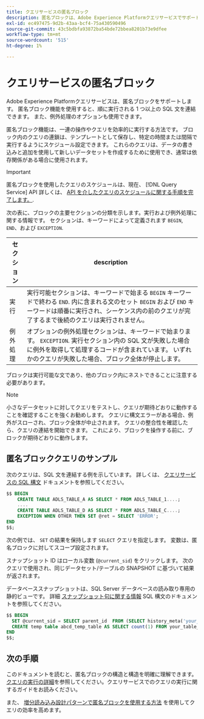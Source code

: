 ```yaml
---
title: クエリサービスの匿名ブロック
description: 匿名ブロックは、Adobe Experience Platformクエリサービスでサポートされる SQL 構文で、一連のクエリを効率的に実行できます
exl-id: ec497475-9d2b-43aa-bcf4-75a430590496
source-git-commit: 43c5bdbfa93872ba54bde72bbea8201b73e9dfee
workflow-type: tm+mt
source-wordcount: '515'
ht-degree: 1%

---
```


# クエリサービスの匿名ブロック

Adobe Experience Platformクエリサービスは、匿名ブロックをサポートします。 匿名ブロック機能を使用すると、順に実行される 1 つ以上の SQL 文を連結できます。 また、例外処理のオプションも使用できます。

匿名ブロック機能は、一連の操作やクエリを効率的に実行する方法です。 ブロック内のクエリの連鎖は、テンプレートとして保存し、特定の時間または間隔で実行するようにスケジュール設定できます。 これらのクエリは、データの書き込みと追加を使用して新しいデータセットを作成するために使用でき、通常は依存関係がある場合に使用されます。

>[!IMPORTANT]
>
>匿名ブロックを使用したクエリのスケジュールは、現在、 [!DNL Query Service] API 詳しくは、 [API を介したクエリのスケジュールに関する手順を完了します。](../api/scheduled-queries.md).

次の表に、ブロックの主要セクションの分類を示します。実行および例外処理に関する情報です。 セクションは、キーワードによって定義されます `BEGIN`, `END`、および `EXCEPTION`.

| セクション | description |
|---|---|
| 実行 | 実行可能セクションは、キーワードで始まる `BEGIN` キーワードで終わる `END`. 内に含まれる文のセット `BEGIN` および `END` キーワードは順番に実行され、シーケンス内の前のクエリが完了するまで後続のクエリは実行されません。 |
| 例外処理 | オプションの例外処理セクションは、キーワードで始まります。 `EXCEPTION`. 実行セクション内の SQL 文が失敗した場合に例外を取得して処理するコードが含まれています。 いずれかのクエリが失敗した場合、ブロック全体が停止します。 |

ブロックは実行可能な文であり、他のブロック内にネストできることに注意する必要があります。

>[!NOTE]
>
> 小さなデータセットに対してクエリをテストし、クエリが期待どおりに動作することを確認することを強くお勧めします。 クエリに構文エラーがある場合、例外がスローされ、ブロック全体が中止されます。 クエリの整合性を確認したら、クエリの連結を開始できます。 これにより、ブロックを操作する前に、ブロックが期待どおりに動作します。

## 匿名ブロッククエリのサンプル

次のクエリは、SQL 文を連結する例を示しています。 詳しくは、 [クエリサービスの SQL 構文](../sql/syntax.md) ドキュメントを参照してください。

```SQL
$$ BEGIN
    CREATE TABLE ADLS_TABLE_A AS SELECT * FROM ADLS_TABLE_1....;
    ....
    CREATE TABLE ADLS_TABLE_D AS SELECT * FROM ADLS_TABLE_C....; 
    EXCEPTION WHEN OTHER THEN SET @ret = SELECT 'ERROR';
END
$$;
```

次の例では、 `SET` の結果を保持します `SELECT` クエリを指定します。 変数は、匿名ブロックに対してスコープ設定されます。

スナップショット ID はローカル変数 (`@current_sid`) をクリックします。 次のクエリで使用され、同じデータセット/テーブルの SNAPSHOT に基づいて結果が返されます。

データベーススナップショットは、SQL Server データベースの読み取り専用の静的ビューです。 詳細 [スナップショット句に関する情報](../sql/syntax.md#SNAPSHOT-clause) SQL 構文のドキュメントを参照してください。

```SQL
$$ BEGIN                                             
  SET @current_sid = SELECT parent_id  FROM (SELECT history_meta('your_table_name')) WHERE  is_current = true;
  CREATE temp table abcd_temp_table AS SELECT count(1) FROM your_table_name  SNAPSHOT SINCE @current_sid;                                                                                           
END
$$;
```

## 次の手順

このドキュメントを読むと、匿名ブロックの構造と構造を明確に理解できます。 [クエリの実行の詳細](./writing-queries.md)を参照してください。クエリサービスでのクエリの実行に関するガイドをお読みください。

また、 [増分読み込み設計パターンで匿名ブロックを使用する方法](./incremental-load.md) を使用してクエリの効率を高めます。
